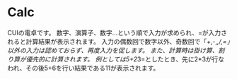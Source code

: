 # Calc
CUIの電卓です。
数字、演算子、数字…という順で入力が求められ、=が入力されると計算結果が表示されます。
入力の偶数回で数字以外、奇数回で「+,-,*,/,=」以外の入力は認めておらず、再度入力を促します。
また、計算時は掛け算、割り算が優先的に計算されます。
例としては5+2*3=としたとき、先に2*3が行なわれ、その後5+6を行い結果である11が表示されます。
